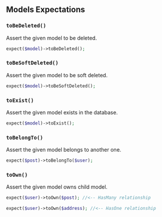 ## Models Expectations

### `toBeDeleted()`

Assert the given model to be deleted.

```php
expect($model)->toBeDeleted();
 ```

### `toBeSoftDeleted()`

Assert the given model to be soft deleted.

```php
expect($model)->toBeSoftDeleted();
 ```

### `toExist()`

Assert the given model exists in the database.

```php
expect($model)->toExist();
 ```

### `toBelongTo()`

Assert the given model belongs to another one.

```php
expect($post)->toBelongTo($user);
 ```

### `toOwn()`

Assert the given model owns child model.

```php
expect($user)->toOwn($post); //<-- HasMany relationship

expect($user)->toOwn($address); //<-- HasOne relationship
 ```

